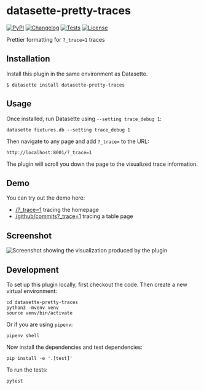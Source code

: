 # datasette-pretty-traces

[![PyPI](https://img.shields.io/pypi/v/datasette-pretty-traces.svg)](https://pypi.org/project/datasette-pretty-traces/)
[![Changelog](https://img.shields.io/github/v/release/simonw/datasette-pretty-traces?include_prereleases&label=changelog)](https://github.com/simonw/datasette-pretty-traces/releases)
[![Tests](https://github.com/simonw/datasette-pretty-traces/workflows/Test/badge.svg)](https://github.com/simonw/datasette-pretty-traces/actions?query=workflow%3ATest)
[![License](https://img.shields.io/badge/license-Apache%202.0-blue.svg)](https://github.com/simonw/datasette-pretty-traces/blob/main/LICENSE)

Prettier formatting for `?_trace=1` traces

## Installation

Install this plugin in the same environment as Datasette.

    $ datasette install datasette-pretty-traces

## Usage

Once installed, run Datasette using `--setting trace_debug 1`:

    datasette fixtures.db --setting trace_debug 1

Then navigate to any page and add `?_trace=` to the URL:

    http://localhost:8001/?_trace=1

The plugin will scroll you down the page to the visualized trace information.

## Demo

You can try out the demo here:

- [/?_trace=1](https://latest-with-plugins.datasette.io/?_trace=1) tracing the homepage
- [/github/commits?_trace=1](https://latest-with-plugins.datasette.io/github/commits?_trace=1) tracing a table page

## Screenshot

![Screenshot showing the visualization produced by the plugin](https://user-images.githubusercontent.com/9599/145883732-a53accdd-5feb-4629-94cd-f73407c7943d.png)

## Development

To set up this plugin locally, first checkout the code. Then create a new virtual environment:

    cd datasette-pretty-traces
    python3 -mvenv venv
    source venv/bin/activate

Or if you are using `pipenv`:

    pipenv shell

Now install the dependencies and test dependencies:

    pip install -e '.[test]'

To run the tests:

    pytest
